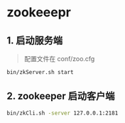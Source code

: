 # zookeeepr


## 1. 启动服务端
> 配置文件在 conf/zoo.cfg
```bash
bin/zkServer.sh start
```
## 2. zookeeper 启动客户端
```bash
bin/zkCli.sh -server 127.0.0.1:2181
```
